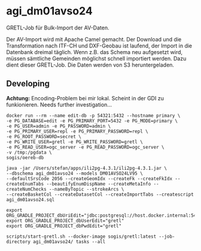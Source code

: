 # agi_dm01avso24

GRETL-Job für Bulk-Import der AV-Daten.

Der AV-Import wird mit Apache Camel gemacht. Der Download und die Transformation nach ITF-CH und DXF-Geobau ist laufend, der Import in die Datenbank dreimal täglich. Wenn z.B. das Schema neu aufgesetzt wird, müssen sämtliche Gemeinden möglichst schnell importiert werden. Dazu dient dieser GRETL-Job. Die Daten werden von S3 heruntergeladen.

## Developing

**Achtung:** Encoding-Problem bei mir lokal. Scheint in der GDI zu funkionieren. Needs further investigation...

```
docker run --rm --name edit-db -p 54321:5432 --hostname primary \
-e PG_DATABASE=edit -e PG_PRIMARY_PORT=5432 -e PG_MODE=primary \
-e PG_USER=admin -e PG_PASSWORD=admin \
-e PG_PRIMARY_USER=repl -e PG_PRIMARY_PASSWORD=repl \
-e PG_ROOT_PASSWORD=secret \
-e PG_WRITE_USER=gretl -e PG_WRITE_PASSWORD=gretl \
-e PG_READ_USER=ogc_server -e PG_READ_PASSWORD=ogc_server \
-v /tmp:/pgdata \
sogis/oereb-db
```

```
java -jar /Users/stefan/apps/ili2pg-4.3.1/ili2pg-4.3.1.jar \
--dbschema agi_dm01avso24 --models DM01AVSO24LV95 \
--defaultSrsCode 2056 --createGeomIdx --createFk --createFkIdx --createEnumTabs --beautifyEnumDispName --createMetaInfo --createNumChecks --nameByTopic --strokeArcs \
--createBasketCol --createDatasetCol --createImportTabs --createscript agi_dm01avso24.sql
```

```
export ORG_GRADLE_PROJECT_dbUriEdit="jdbc:postgresql://host.docker.internal:54321/edit"
export ORG_GRADLE_PROJECT_dbUserEdit="gretl"
export ORG_GRADLE_PROJECT_dbPwdEdit="gretl"
```

```
scripts/start-gretl.sh --docker-image sogis/gretl:latest --job-directory agi_dm01avso24/ tasks --all
```





